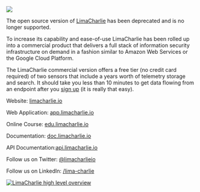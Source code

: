<img src="https://storage.googleapis.com/limacharlie-io/logo_horizontal.png" />


The open source version of [LimaCharlie](https://limacharlie.io) has been deprecated and is no longer supported.

To increase its capability and ease-of-use LimaCharlie has been rolled up into a commercial product that delivers a full stack of information security infrastructure on demand in a fashion similar to Amazon Web Services or the Google Cloud Platform.

The LimaCharlie commercial version offers a free tier (no credit card required) of two sensors that include a years worth of telemetry storage and search. It should take you less than 10 minutes to get data flowing from an endpoint after you [sign up](https://app.limacharlie.io/) (it is really that easy).

Website: [limacharlie.io](https://limacharlie.io)

Web Application: [app.limacharlie.io](https://app.limacharlie.io)

Online Course: [edu.limacharlie.io](https://edu.limacharlie.io/basic/course?use_last_location=true)

Documentation: [doc.limacharlie.io]()

API Documentation:[api.limacharlie.io](https://api.limacharlie.io/static/swagger/#/LimaCharlie_Cloud)

Follow us on Twitter: [@limacharlieio](https://twitter.com/limacharlieio)

Follow us on LinkedIn: [/lima-charlie](https://www.linkedin.com/showcase/lima-charlie/)

[![LimaCharlie high level overview](https://storage.googleapis.com/limacharlie-io/youtube_screencap.png)](https://www.youtube.com/watch?v=mxAxIn3E2Ew)
